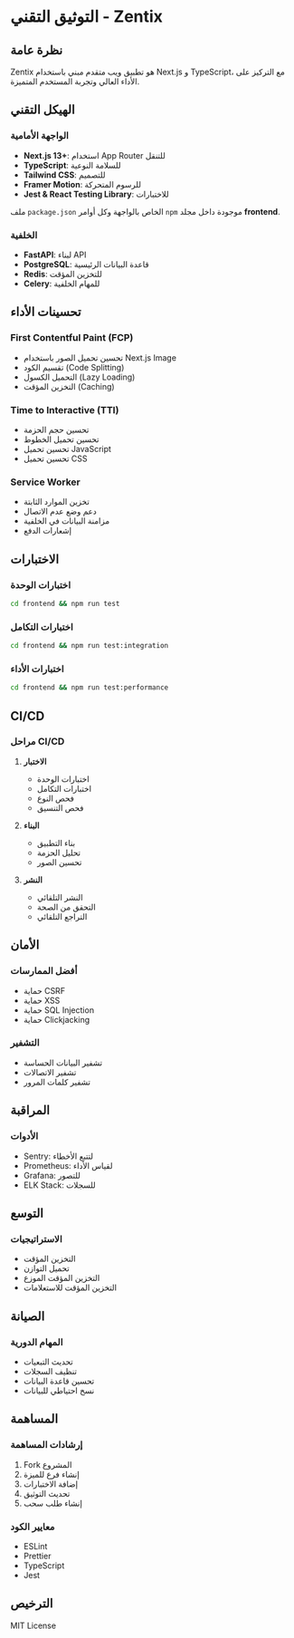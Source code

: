 # التوثيق التقني - Zentix

## نظرة عامة
Zentix هو تطبيق ويب متقدم مبني باستخدام Next.js و TypeScript، مع التركيز على الأداء العالي وتجربة المستخدم المتميزة.

## الهيكل التقني

### الواجهة الأمامية
- **Next.js 13+**: استخدام App Router للتنقل
- **TypeScript**: للسلامة النوعية
- **Tailwind CSS**: للتصميم
- **Framer Motion**: للرسوم المتحركة
- **Jest & React Testing Library**: للاختبارات

ملف `package.json` الخاص بالواجهة وكل أوامر `npm` موجودة داخل مجلد **frontend**.

### الخلفية
- **FastAPI**: لبناء API
- **PostgreSQL**: قاعدة البيانات الرئيسية
- **Redis**: للتخزين المؤقت
- **Celery**: للمهام الخلفية

## تحسينات الأداء

### First Contentful Paint (FCP)
- تحسين تحميل الصور باستخدام Next.js Image
- تقسيم الكود (Code Splitting)
- التحميل الكسول (Lazy Loading)
- التخزين المؤقت (Caching)

### Time to Interactive (TTI)
- تحسين حجم الحزمة
- تحسين تحميل الخطوط
- تحسين تحميل JavaScript
- تحسين تحميل CSS

### Service Worker
- تخزين الموارد الثابتة
- دعم وضع عدم الاتصال
- مزامنة البيانات في الخلفية
- إشعارات الدفع

## الاختبارات

### اختبارات الوحدة
```bash
cd frontend && npm run test
```

### اختبارات التكامل
```bash
cd frontend && npm run test:integration
```

### اختبارات الأداء
```bash
cd frontend && npm run test:performance
```

## CI/CD

### مراحل CI/CD
1. **الاختبار**
   - اختبارات الوحدة
   - اختبارات التكامل
   - فحص النوع
   - فحص التنسيق

2. **البناء**
   - بناء التطبيق
   - تحليل الحزمة
   - تحسين الصور

3. **النشر**
   - النشر التلقائي
   - التحقق من الصحة
   - التراجع التلقائي

## الأمان

### أفضل الممارسات
- حماية CSRF
- حماية XSS
- حماية SQL Injection
- حماية Clickjacking

### التشفير
- تشفير البيانات الحساسة
- تشفير الاتصالات
- تشفير كلمات المرور

## المراقبة

### الأدوات
- Sentry: لتتبع الأخطاء
- Prometheus: لقياس الأداء
- Grafana: للتصور
- ELK Stack: للسجلات

## التوسع

### الاستراتيجيات
- التخزين المؤقت
- تحميل التوازن
- التخزين المؤقت الموزع
- التخزين المؤقت للاستعلامات

## الصيانة

### المهام الدورية
- تحديث التبعيات
- تنظيف السجلات
- تحسين قاعدة البيانات
- نسخ احتياطي للبيانات

## المساهمة

### إرشادات المساهمة
1. Fork المشروع
2. إنشاء فرع للميزة
3. إضافة الاختبارات
4. تحديث التوثيق
5. إنشاء طلب سحب

### معايير الكود
- ESLint
- Prettier
- TypeScript
- Jest

## الترخيص
MIT License 